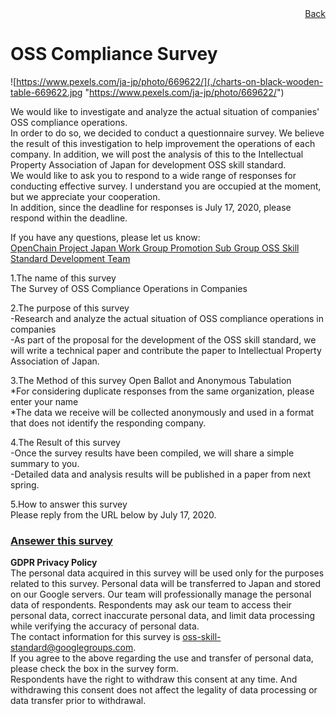 <div style="text-align: right;">
<a href="/OpenChain-JWG/">Back</a>
</div>

# OSS Compliance Survey 

![https://www.pexels.com/ja-jp/photo/669622/](./charts-on-black-wooden-table-669622.jpg "https://www.pexels.com/ja-jp/photo/669622/")  

We would like to investigate and analyze the actual situation of companies' OSS compliance operations.  
In order to do so, we decided to conduct a questionnaire survey. We believe the result of this investigation to help improvement the operations of each company. In addition, we will post the analysis 
of this to the Intellectual Property Association of Japan for development OSS skill standard.  
We would like to ask you to respond to a wide range of responses for conducting effective survey. I understand you are occupied at the moment, but we appreciate your cooperation.  
In addition, since the deadline for responses is July 17, 2020, please respond within the deadline.

If you have any questions, please let us know:  
[OpenChain Project Japan Work Group Promotion Sub Group OSS Skill Standard Development Team](mailto:oss-skill-standard@googlegroups.com)
 
1.The name of this survey  
The Survey of OSS Compliance Operations in Companies  

2.The purpose of this survey  
-Research and analyze the actual situation of OSS compliance operations in companies  
-As part of the proposal for the development of the OSS skill standard, we will write a technical paper and contribute the paper to Intellectual Property Association of Japan.   

3.The Method of this survey
Open Ballot and Anonymous Tabulation  
*For considering duplicate responses from the same organization, please enter your name  
*The data we receive will be collected anonymously and used in a format that does not identify the responding company.  

4.The Result of this survey  
-Once the survey results have been compiled, we will share a simple summary to you.  
-Detailed data and analysis results will be published in a paper from next spring.  

5.How to answer this survey   
Please reply from the URL below by July 17, 2020.  

 ### [Ansewer this survey](https://docs.google.com/forms/d/e/1FAIpQLSf6KuL1na6fgid8a_jXWCvdQ1Z5wDO9XQTRskK7j2ZTAWU3Rg/viewform)
  
 **GDPR Privacy Policy**  
The personal data acquired in this survey will be used only for the purposes related to this survey. Personal data will be transferred to Japan and stored on our Google servers. Our team will professionally manage the personal data of respondents. Respondents may ask our team to access their personal data, correct inaccurate personal data, and limit data processing while verifying the accuracy of personal data.  
The contact information for this survey is [oss-skill-standard@googlegroups.com](mailto:oss-skill-standard@googlegroups.com).  
If you agree to the above regarding the use and transfer of personal data, please check the box in the survey form.  
Respondents have the right to withdraw this consent at any time. And withdrawing this consent does not affect the legality of data processing or data transfer prior to withdrawal.

